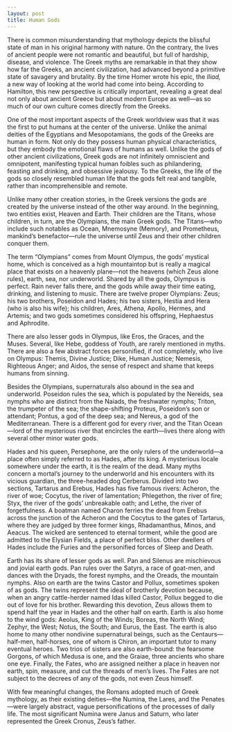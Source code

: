 ```yaml
---
layout: post
title: Human Gods
---
```

There is  common misunderstanding that mythology depicts the blissful state of man in his original harmony with nature. On the contrary, the lives of ancient people were not romantic and beautiful, but full of hardship, disease, and violence. The Greek myths are remarkable in that they show how far the Greeks, an ancient civilization, had advanced beyond a primitive state of savagery and brutality. By the time Homer wrote his epic, the _Iliad,_ a new way of looking at the world had come into being. According to Hamilton, this new perspective is critically important, revealing a great deal not only about ancient Greece but about modern Europe as well—as so much of our own culture comes directly from the Greeks.

One of the most important aspects of the Greek worldview was that it was the first to put humans at the center of the universe. Unlike the animal deities of the Egyptians and Mesopotamians, the gods of the Greeks are human in form. Not only do they possess human physical characteristics, but they embody the emotional flaws of humans as well. Unlike the gods of other ancient civilizations, Greek gods are not infinitely omniscient and omnipotent, manifesting typical human foibles such as philandering, feasting and drinking, and obsessive jealousy. To the Greeks, the life of the gods so closely resembled human life that the gods felt real and tangible, rather than incomprehensible and remote.

Unlike many other creation stories, in the Greek versions the gods are created by the universe instead of the other way around. In the beginning, two entities exist, Heaven and Earth. Their children are the Titans, whose children, in turn, are the Olympians, the main Greek gods. The Titans—who include such notables as Ocean, Mnemosyne (Memory), and Prometheus, mankind’s benefactor—rule the universe until Zeus and their other children conquer them.

The term “Olympians” comes from Mount Olympus, the gods’ mystical home, which is conceived as a high mountaintop but is really a magical place that exists on a heavenly plane—not the heavens (which Zeus alone rules), earth, sea, nor underworld. Shared by all the gods, Olympus is perfect. Rain never falls there, and the gods while away their time eating, drinking, and listening to music. There are twelve proper Olympians: Zeus; his two brothers, Poseidon and Hades; his two sisters, Hestia and Hera (who is also his wife); his children, Ares, Athena, Apollo, Hermes, and Artemis; and two gods sometimes considered his offspring, Hephaestus and Aphrodite.

There are also lesser gods in Olympus, like Eros, the Graces, and the Muses. Several, like Hebe, goddess of Youth, are rarely mentioned in myths. There are also a few abstract forces personified, if not completely, who live on Olympus: Themis, Divine Justice; Dike, Human Justice; Nemesis, Righteous Anger; and Aidos, the sense of respect and shame that keeps humans from sinning.

Besides the Olympians, supernaturals also abound in the sea and underworld. Poseidon rules the sea, which is populated by the Nereids, sea nymphs who are distinct from the Naiads, the freshwater nymphs; Triton, the trumpeter of the sea; the shape-shifting Proteus, Poseidon’s son or attendant; Pontus, a god of the deep sea; and Nereus, a god of the Mediterranean. There is a different god for every river, and the Titan Ocean—lord of the mysterious river that encircles the earth—lives there along with several other minor water gods.

Hades and his queen, Persephone, are the only rulers of the underworld—a place often simply referred to as Hades, after its king. A mysterious locale somewhere under the earth, it is the realm of the dead. Many myths concern a mortal’s journey to the underworld and his encounters with its vicious guardian, the three-headed dog Cerberus. Divided into two sections, Tartarus and Erebus, Hades has five famous rivers: Acheron, the river of woe; Cocytus, the river of lamentation; Phlegethon, the river of fire; Styx, the river of the gods’ unbreakable oath; and Lethe, the river of forgetfulness. A boatman named Charon ferries the dead from Erebus across the junction of the Acheron and the Cocytus to the gates of Tartarus, where they are judged by three former kings, Rhadamanthus, Minos, and Aeacus. The wicked are sentenced to eternal torment, while the good are admitted to the Elysian Fields, a place of perfect bliss. Other dwellers of Hades include the Furies and the personified forces of Sleep and Death.

Earth has its share of lesser gods as well. Pan and Silenus are mischievous and jovial earth gods. Pan rules over the Satyrs, a race of goat-men, and dances with the Dryads, the forest nymphs, and the Oreads, the mountain nymphs. Also on earth are the twins Castor and Pollux, sometimes spoken of as gods. The twins represent the ideal of brotherly devotion because, when an angry cattle-herder named Idas killed Castor, Pollux begged to die out of love for his brother. Rewarding this devotion, Zeus allows them to spend half the year in Hades and the other half on earth. Earth is also home to the wind gods: Aeolus, King of the Winds; Boreas, the North Wind; Zephyr, the West; Notus, the South; and Eurus, the East. The earth is also home to many other nondivine supernatural beings, such as the Centaurs—half-men, half-horses, one of whom is Chiron, an important tutor to many eventual heroes. Two trios of sisters are also earth-bound: the fearsome Gorgons, of which Medusa is one, and the Graiae, three ancients who share one eye. Finally, the Fates, who are assigned neither a place in heaven nor earth, spin, measure, and cut the threads of men’s lives. The Fates are not subject to the decrees of any of the gods, not even Zeus himself.

With few meaningful changes, the Romans adopted much of Greek mythology, as their existing deities—the Numina, the Lares, and the Penates—were largely abstract, vague personifications of the processes of daily life. The most significant Numina were Janus and Saturn, who later represented the Greek Cronus, Zeus’s father.

